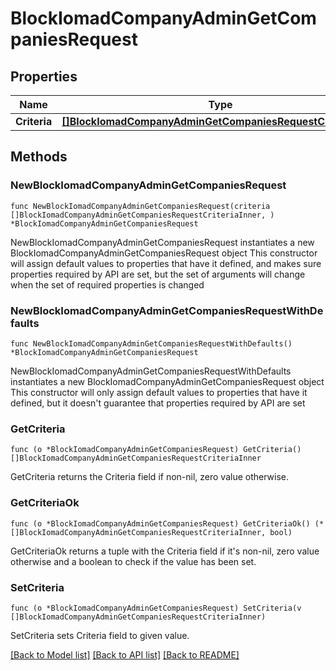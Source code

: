 # BlockIomadCompanyAdminGetCompaniesRequest

## Properties

Name | Type | Description | Notes
------------ | ------------- | ------------- | -------------
**Criteria** | [**[]BlockIomadCompanyAdminGetCompaniesRequestCriteriaInner**](BlockIomadCompanyAdminGetCompaniesRequestCriteriaInner.md) |  | 

## Methods

### NewBlockIomadCompanyAdminGetCompaniesRequest

`func NewBlockIomadCompanyAdminGetCompaniesRequest(criteria []BlockIomadCompanyAdminGetCompaniesRequestCriteriaInner, ) *BlockIomadCompanyAdminGetCompaniesRequest`

NewBlockIomadCompanyAdminGetCompaniesRequest instantiates a new BlockIomadCompanyAdminGetCompaniesRequest object
This constructor will assign default values to properties that have it defined,
and makes sure properties required by API are set, but the set of arguments
will change when the set of required properties is changed

### NewBlockIomadCompanyAdminGetCompaniesRequestWithDefaults

`func NewBlockIomadCompanyAdminGetCompaniesRequestWithDefaults() *BlockIomadCompanyAdminGetCompaniesRequest`

NewBlockIomadCompanyAdminGetCompaniesRequestWithDefaults instantiates a new BlockIomadCompanyAdminGetCompaniesRequest object
This constructor will only assign default values to properties that have it defined,
but it doesn't guarantee that properties required by API are set

### GetCriteria

`func (o *BlockIomadCompanyAdminGetCompaniesRequest) GetCriteria() []BlockIomadCompanyAdminGetCompaniesRequestCriteriaInner`

GetCriteria returns the Criteria field if non-nil, zero value otherwise.

### GetCriteriaOk

`func (o *BlockIomadCompanyAdminGetCompaniesRequest) GetCriteriaOk() (*[]BlockIomadCompanyAdminGetCompaniesRequestCriteriaInner, bool)`

GetCriteriaOk returns a tuple with the Criteria field if it's non-nil, zero value otherwise
and a boolean to check if the value has been set.

### SetCriteria

`func (o *BlockIomadCompanyAdminGetCompaniesRequest) SetCriteria(v []BlockIomadCompanyAdminGetCompaniesRequestCriteriaInner)`

SetCriteria sets Criteria field to given value.



[[Back to Model list]](../README.md#documentation-for-models) [[Back to API list]](../README.md#documentation-for-api-endpoints) [[Back to README]](../README.md)


